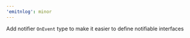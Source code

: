 ```yaml
---
'emitnlog': minor
---
```


Add notifier `OnEvent` type to make it easier to define notifiable interfaces
